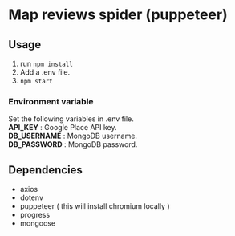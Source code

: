 # Map reviews spider (puppeteer)

## Usage
1. run `npm install`
2. Add a .env file.
3. `npm start`

### Environment variable
Set the following variables in .env file.    
**API_KEY** : Google Place API key.    
**DB_USERNAME** : MongoDB username.    
**DB_PASSWORD** : MongoDB password.    

## Dependencies
- axios
- dotenv
- puppeteer ( this will install chromium locally )
- progress
- mongoose